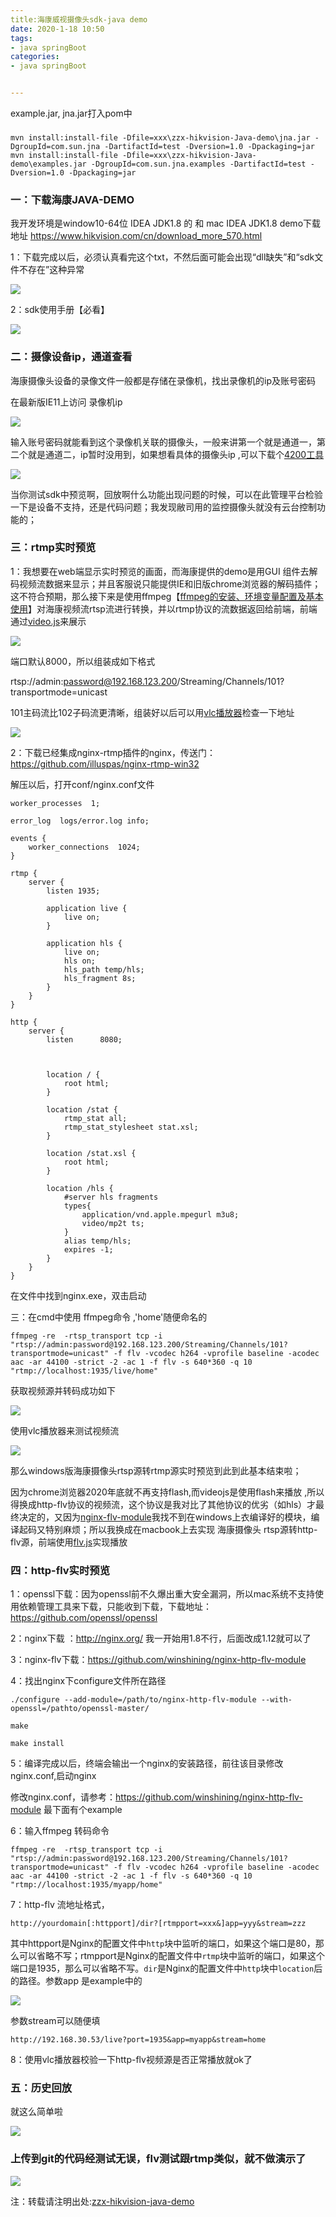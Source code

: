 ```yaml
---
title:海康威视摄像头sdk-java demo
date: 2020-1-18 10:50
tags: 
- java springBoot
categories: 
- java springBoot


---
```

example.jar, jna.jar打入pom中
###
```shell
mvn install:install-file -Dfile=xxx\zzx-hikvision-Java-demo\jna.jar -DgroupId=com.sun.jna -DartifactId=test -Dversion=1.0 -Dpackaging=jar
mvn install:install-file -Dfile=xxx\zzx-hikvision-Java-demo\examples.jar -DgroupId=com.sun.jna.examples -DartifactId=test -Dversion=1.0 -Dpackaging=jar
```

###

### 一：下载海康JAVA-DEMO

我开发环境是window10-64位 IDEA  JDK1.8 的 和  mac  IDEA  JDK1.8
demo下载地址 https://www.hikvision.com/cn/download_more_570.html

<!--more-->

1：下载完成以后，必须认真看完这个txt，不然后面可能会出现“dll缺失”和“sdk文件不存在”这种异常

<img src="https://zz--blog-oss.oss-cn-beijing.aliyuncs.com/%E6%B5%B7%E5%BA%B7java-demo/1.jpg">



2：sdk使用手册【必看】

![](https://zz--blog-oss.oss-cn-beijing.aliyuncs.com/%E6%B5%B7%E5%BA%B7java-demo/4.jpg)

### 二：摄像设备ip，通道查看

海康摄像头设备的录像文件一般都是存储在录像机，找出录像机的ip及账号密码

在最新版IE11上访问 录像机ip

<img src="https://zz--blog-oss.oss-cn-beijing.aliyuncs.com/%E6%B5%B7%E5%BA%B7java-demo/2.jpg">

输入账号密码就能看到这个录像机关联的摄像头，一般来讲第一个就是通道一，第二个就是通道二，ip暂时没用到，如果想看具体的摄像头ip ,可以下载个[4200工具](https://www.hikvision.com/cn/download_more_390.html)

<img src="https://zz--blog-oss.oss-cn-beijing.aliyuncs.com/%E6%B5%B7%E5%BA%B7java-demo/3.jpg">

当你测试sdk中预览啊，回放啊什么功能出现问题的时候，可以在此管理平台检验一下是设备不支持，还是代码问题；我发现敝司用的监控摄像头就没有云台控制功能的；

### 三：rtmp实时预览

1：我想要在web端显示实时预览的画面，而海康提供的demo是用GUI 组件去解码视频流数据来显示；并且客服说只能提供IE和旧版chrome浏览器的解码插件；这不符合预期，那么接下来是使用ffmpeg【[ffmpeg的安装、环境变量配置及基本使用](https://www.cnblogs.com/sntetwt/p/11435564.html)】对海康视频流rtsp流进行转换，并以rtmp协议的流数据返回给前端，前端通过[video.js](https://videojs.com/)来展示

<img src="https://zz--blog-oss.oss-cn-beijing.aliyuncs.com/%E6%B5%B7%E5%BA%B7java-demo/5.jpg">

端口默认8000，所以组装成如下格式

rtsp://admin:password@192.168.123.200/Streaming/Channels/101?transportmode=unicast

101主码流比102子码流更清晰，组装好以后可以用[vlc播放器](https://www.videolan.org/vlc/index.zh.html)检查一下地址

<img src="https://zz--blog-oss.oss-cn-beijing.aliyuncs.com/%E6%B5%B7%E5%BA%B7java-demo/6.jpg">

2：下载已经集成nginx-rtmp插件的nginx，传送门：https://github.com/illuspas/nginx-rtmp-win32

解压以后，打开conf/nginx.conf文件

```
worker_processes  1;

error_log  logs/error.log info;

events {
    worker_connections  1024;
}

rtmp {
    server {
        listen 1935;

        application live {
            live on;
        }
		
        application hls {
            live on;
            hls on;  
            hls_path temp/hls;  
            hls_fragment 8s;  
        }
    }
}

http {
    server {
        listen      8080;
		

		
        location / {
            root html;
        }
		
        location /stat {
            rtmp_stat all;
            rtmp_stat_stylesheet stat.xsl;
        }

        location /stat.xsl {
            root html;
        }
		
        location /hls {  
            #server hls fragments  
            types{  
                application/vnd.apple.mpegurl m3u8;  
                video/mp2t ts;  
            }  
            alias temp/hls;  
            expires -1;  
        }  
    }
}
```

在文件中找到nginx.exe，双击启动

三：在cmd中使用 ffmpeg命令 ,'home'随便命名的



```
ffmpeg -re  -rtsp_transport tcp -i "rtsp://admin:password@192.168.123.200/Streaming/Channels/101?transportmode=unicast" -f flv -vcodec h264 -vprofile baseline -acodec aac -ar 44100 -strict -2 -ac 1 -f flv -s 640*360 -q 10 "rtmp://localhost:1935/live/home"
```

获取视频源并转码成功如下

<img src='https://zz--blog-oss.oss-cn-beijing.aliyuncs.com/%E6%B5%B7%E5%BA%B7java-demo/7.jpg'>

使用vlc播放器来测试视频流

<img src='https://zz--blog-oss.oss-cn-beijing.aliyuncs.com/%E6%B5%B7%E5%BA%B7java-demo/8.jpg'>

那么windows版海康摄像头rtsp源转rtmp源实时预览到此到此基本结束啦；

因为chrome浏览器2020年底就不再支持flash,而videojs是使用flash来播放 ,所以得换成http-flv协议的视频流，这个协议是我对比了其他协议的优劣（如hls）才最终决定的，又因为[nginx-flv-module](https://github.com/winshining/nginx-http-flv-module)我找不到在windows上衣编译好的模块，编译起码又特别麻烦；所以我换成在macbook上去实现 海康摄像头 rtsp源转http-flv源，前端使用[flv.js](https://github.com/bilibili/flv.js/blob/master/docs/api.md)实现播放

### 四：http-flv实时预览

1：openssl下载：因为openssl前不久爆出重大安全漏洞，所以mac系统不支持使用依赖管理工具来下载，只能收到下载，下载地址：https://github.com/openssl/openssl

2：nginx下载 ：http://nginx.org/  我一开始用1.8不行，后面改成1.12就可以了

3：nginx-flv下载：https://github.com/winshining/nginx-http-flv-module

4：找出nginx下configure文件所在路径

```
./configure --add-module=/path/to/nginx-http-flv-module --with-openssl=/pathto/openssl-master/

make

make install
```

5：编译完成以后，终端会输出一个nginx的安装路径，前往该目录修改nginx.conf,启动nginx

修改nginx.conf，请参考：https://github.com/winshining/nginx-http-flv-module 最下面有个example

6：输入ffmpeg 转码命令

```
ffmpeg -re  -rtsp_transport tcp -i "rtsp://admin:password@192.168.123.200/Streaming/Channels/101?transportmode=unicast" -f flv -vcodec h264 -vprofile baseline -acodec aac -ar 44100 -strict -2 -ac 1 -f flv -s 640*360 -q 10 "rtmp://localhost:1935/myapp/home"
```

7：http-flv 流地址格式，

```
http://yourdomain[:httpport]/dir?[rtmpport=xxx&]app=yyy&stream=zzz
```

其中httpport是Nginx的配置文件中`http`块中监听的端口，如果这个端口是80，那么可以省略不写；rtmpport是Nginx的配置文件中`rtmp`块中监听的端口，如果这个端口是1935，那么可以省略不写。`dir`是Nginx的配置文件中`http`块中`location`后的路径。参数app 是example中的

<img src="https://zz--blog-oss.oss-cn-beijing.aliyuncs.com/%E6%B5%B7%E5%BA%B7java-demo/9.jpg">

 参数stream可以随便填

```
http://192.168.30.53/live?port=1935&app=myapp&stream=home
```

8：使用vlc播放器校验一下http-flv视频源是否正常播放就ok了



### 五：历史回放

就这么简单啦

<img src="https://zz--blog-oss.oss-cn-beijing.aliyuncs.com/%E6%B5%B7%E5%BA%B7java-demo/10.jpg">

### 上传到git的代码经测试无误，flv测试跟rtmp类似，就不做演示了

<img src="https://zz--blog-oss.oss-cn-beijing.aliyuncs.com/%E6%B5%B7%E5%BA%B7java-demo/11.jpg">

注：转载请注明出处:[zzx-hikvision-java-demo](https://github.com/xinyiPig/zzx-hikvision-Java-demo/wiki/%E6%B5%B7%E5%BA%B7%E5%A8%81%E8%A7%86%E6%91%84%E5%83%8F%E5%A4%B4sdk-java)